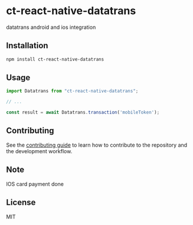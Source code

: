# ct-react-native-datatrans

datatrans android and ios integration

## Installation

```sh
npm install ct-react-native-datatrans
```

## Usage

```js
import Datatrans from "ct-react-native-datatrans";

// ...

const result = await Datatrans.transaction('mobileToken');
```

## Contributing

See the [contributing guide](CONTRIBUTING.md) to learn how to contribute to the repository and the development workflow.
## Note
IOS card payment done

## License

MIT
